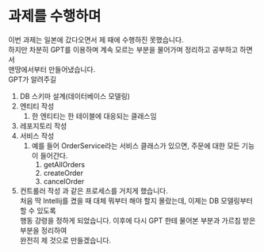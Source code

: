 # 과제를 수행하며
이번 과제는 일본에 갔다오면서 제 때에 수행하진 못했습니다.   
하지만 차분히 GPT를 이용하며 계속 모르는 부분을 물어가며 정리하고 공부하고 하면서   
맨땅에서부터 만들어냈습니다.   
GPT가 알려주길
1. DB 스키마 설계(데이터베이스 모델링)
2. 엔티티 작성
    1. 한 엔티티는 한 테이블에 대응되는 클래스임
3. 레포지토리 작성
4. 서비스 작성
    1. 예를 들어 OrderService라는 서비스 클래스가 있으면, 주문에 대한 모든 기능이 들어간다.
        1. getAllOrders
        2. createOrder
        3. cancelOrder
5. 컨트롤러 작성
과 같은 프로세스를 거치게 했습니다.   
처음 딱 Intellij를 켰을 때 대체 뭐부터 해야 할지 몰랐는데, 이제는 DB 모델링부터 할 수 있도록   
행동 강령을 정하게 되었습니다. 이후에 다시 GPT 한테 물어본 부분과 가르침 받은 부분을 정리하여   
완전히 제 것으로 만들겠습니다.